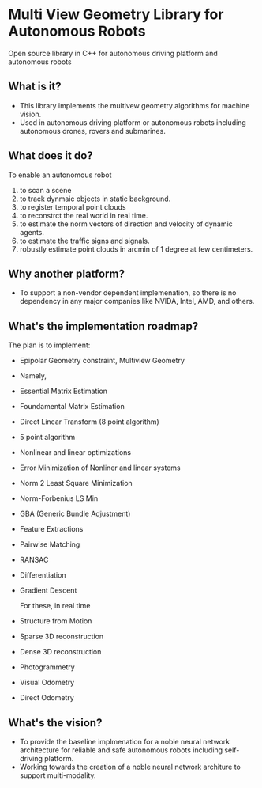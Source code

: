 # Multi View Geometry Library for Autonomous Robots
Open source library in C++ for autonomous driving platform and autonomous robots 

## What is it?

- This library implements the multivew geometry algorithms for machine vision.
- Used in autonomous driving platform or autonomous robots including autonomous drones, rovers and submarines.

## What does it do?
To enable an autonomous robot 

1) to scan a scene
2) to track dynmaic objects in static background.
3) to register temporal point clouds
4) to reconstrct the real world in real time.
4) to estimate the norm vectors of direction and velocity of dynamic agents.
5) to estimate the traffic signs and signals.
6) robustly estimate point clouds in arcmin of 1 degree at few centimeters.


## Why another platform?

- To support a non-vendor dependent implemenation, so there is no dependency in any major companies like NVIDA, Intel, AMD, and others.


## What's the implementation roadmap?

   The plan is to implement:
   
- Epipolar Geometry constraint, Multiview Geometry
- Namely,
- Essential Matrix Estimation
- Foundamental Matrix Estimation
- Direct Linear Transform (8 point algorithm)
- 5 point algorithm
- Nonlinear and linear optimizations
- Error Minimization of Nonliner and linear systems
- Norm 2 Least Square Minimization
- Norm-Forbenius LS Min
- GBA (Generic Bundle Adjustment)
- Feature Extractions
- Pairwise Matching
- RANSAC 
- Differentiation
- Gradient Descent

  For these, in real time
   
- Structure from Motion
- Sparse 3D reconstruction
- Dense 3D reconstruction
- Photogrammetry
- Visual Odometry
- Direct Odometry


## What's the vision?

- To provide the baseline implmenation for a noble neural network architecture for reliable and safe autonomous robots including self-driving platform.
- Working towards the creation of a noble neural network architure to support multi-modality.

## 
